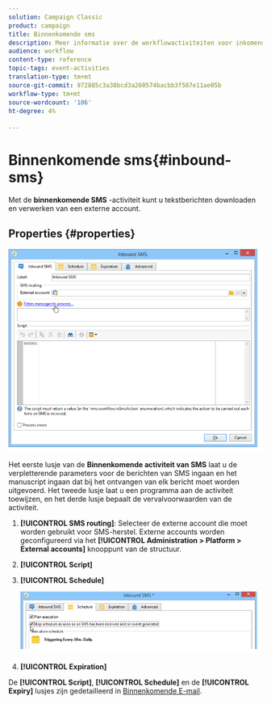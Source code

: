 ```yaml
---
solution: Campaign Classic
product: campaign
title: Binnenkomende sms
description: Meer informatie over de workflowactiviteiten voor inkomende SMS
audience: workflow
content-type: reference
topic-tags: event-activities
translation-type: tm+mt
source-git-commit: 972885c3a38bcd3a260574bacbb3f507e11ae05b
workflow-type: tm+mt
source-wordcount: '106'
ht-degree: 4%

---
```



# Binnenkomende sms{#inbound-sms}

Met de **binnenkomende SMS** -activiteit kunt u tekstberichten downloaden en verwerken van een externe account.

## Properties {#properties}

![](assets/sms_rec_edit.png)

Het eerste lusje van de **Binnenkomende activiteit van SMS** laat u de verpletterende parameters voor de berichten van SMS ingaan en het manuscript ingaan dat bij het ontvangen van elk bericht moet worden uitgevoerd. Het tweede lusje laat u een programma aan de activiteit toewijzen, en het derde lusje bepaalt de vervalvoorwaarden van de activiteit.

1. **[!UICONTROL SMS routing]**: Selecteer de externe account die moet worden gebruikt voor SMS-herstel. Externe accounts worden geconfigureerd via het **[!UICONTROL Administration > Platform > External accounts]** knooppunt van de structuur.
1. **[!UICONTROL Script]**
1. **[!UICONTROL Schedule]**

   ![](assets/sms_rec_edit_2.png)

1. **[!UICONTROL Expiration]**

De **[!UICONTROL Script]**, **[!UICONTROL Schedule]** en de **[!UICONTROL Expiry]** lusjes zijn gedetailleerd in [Binnenkomende E-mail](../../workflow/using/inbound-emails.md).
